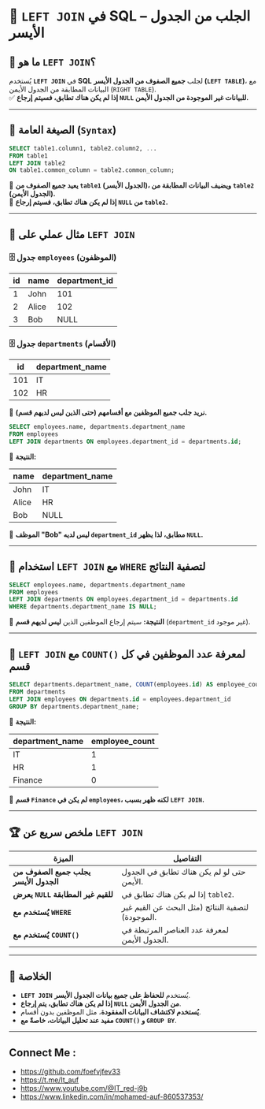 # 📌 **`LEFT JOIN` في SQL – الجلب من الجدول الأيسر**

## 🔹 **ما هو `LEFT JOIN`؟**

يُستخدم **`LEFT JOIN`** في **SQL** لجلب **جميع الصفوف من الجدول الأيسر (`LEFT TABLE`)**، مع البيانات المطابقة من الجدول الأيمن (`RIGHT TABLE`).  
✅ **إذا لم يكن هناك تطابق، فسيتم إرجاع `NULL` للبيانات غير الموجودة من الجدول الأيمن.**

---

## 🔹 **الصيغة العامة (`Syntax`)**

```sql
SELECT table1.column1, table2.column2, ...  
FROM table1  
LEFT JOIN table2  
ON table1.common_column = table2.common_column;
```

🔹 **يعيد جميع الصفوف من `table1` (الجدول الأيسر)، ويضيف البيانات المطابقة من `table2` (الجدول الأيمن).**  
🔹 **إذا لم يكن هناك تطابق، فسيتم إرجاع `NULL` من `table2`.**

---

## 🔹 **مثال عملي على `LEFT JOIN`**

### 🗄️ **جدول `employees` (الموظفون)**

|id|name|department_id|
|---|---|---|
|1|John|101|
|2|Alice|102|
|3|Bob|NULL|

### 🗄️ **جدول `departments` (الأقسام)**

|id|department_name|
|---|---|
|101|IT|
|102|HR|

🔹 **نريد جلب جميع الموظفين مع أقسامهم (حتى الذين ليس لديهم قسم).**

```sql
SELECT employees.name, departments.department_name  
FROM employees  
LEFT JOIN departments ON employees.department_id = departments.id;
```

🔹 **النتيجة:**

|name|department_name|
|---|---|
|John|IT|
|Alice|HR|
|Bob|NULL|

📌 **الموظف "Bob" ليس لديه `department_id` مطابق، لذا يظهر `NULL`.**

---

## 🔹 **استخدام `LEFT JOIN` مع `WHERE` لتصفية النتائج**

```sql
SELECT employees.name, departments.department_name  
FROM employees  
LEFT JOIN departments ON employees.department_id = departments.id  
WHERE departments.department_name IS NULL;
```

🔹 **النتيجة:** سيتم إرجاع الموظفين الذين **ليس لديهم قسم** (`department_id` غير موجود).

---

## 🔹 **`LEFT JOIN` مع `COUNT()` لمعرفة عدد الموظفين في كل قسم**

```sql
SELECT departments.department_name, COUNT(employees.id) AS employee_count  
FROM departments  
LEFT JOIN employees ON departments.id = employees.department_id  
GROUP BY departments.department_name;
```

🔹 **النتيجة:**

|department_name|employee_count|
|---|---|
|IT|1|
|HR|1|
|Finance|0|

📌 **قسم `Finance` لم يكن في `employees`، لكنه ظهر بسبب `LEFT JOIN`.**

---

## 🏆 **ملخص سريع عن `LEFT JOIN`**

|الميزة|التفاصيل|
|---|---|
|**يجلب جميع الصفوف من الجدول الأيسر**|حتى لو لم يكن هناك تطابق في الجدول الأيمن.|
|**يعرض `NULL` للقيم غير المطابقة**|إذا لم يكن هناك تطابق في `table2`.|
|**يُستخدم مع `WHERE`**|لتصفية النتائج (مثل البحث عن القيم غير الموجودة).|
|**يُستخدم مع `COUNT()`**|لمعرفة عدد العناصر المرتبطة في الجدول الأيمن.|

---

## 🎯 **الخلاصة**

- **`LEFT JOIN`** يُستخدم **للحفاظ على جميع بيانات الجدول الأيسر**.
- **إذا لم يكن هناك تطابق، يتم إرجاع `NULL` من الجدول الأيمن**.
- **يُستخدم لاكتشاف البيانات المفقودة**، مثل الموظفين بدون أقسام.
- **مفيد عند تحليل البيانات، خاصةً مع `COUNT()` و `GROUP BY`**.

---


## Connect Me :

- https://github.com/foefvjfev33
- https://t.me/It_auf
- https://www.youtube.com/@IT_red-j9b
- https://www.linkedin.com/in/mohamed-auf-860537353/